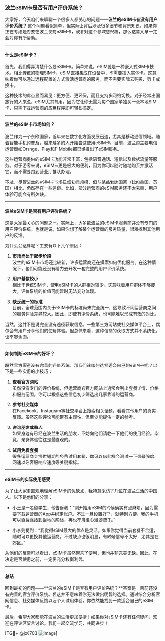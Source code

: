 ### 波兰eSIM卡是否有用户评价系统？

大家好，今天咱们来聊聊一个很多人都关心的问题——**波兰的eSIM卡有没有用户评价系统？** 这个问题看似简单，但实际上背后涉及很多细节和背景知识。如果你正在考虑是否要在波兰使用eSIM卡，或者对这个领域感兴趣，那么这篇文章一定会对你有所帮助。

---

#### 什么是eSIM卡？

首先，我们得弄清楚什么是eSIM卡。简单来说，eSIM就是一种嵌入式SIM卡技术。相比传统的物理SIM卡，eSIM直接集成在设备中，不需要插入实体卡。这意味着你可以通过远程配置的方式激活运营商的服务，而不需要实际去购买、剪卡或换卡。

这种技术的优点显而易见：更方便、更环保，而且支持多网络切换。对于经常出国旅行的人来说，eSIM尤其有用，因为它让你无需为每个国家单独买一张本地SIM卡，只需下载运营商的应用程序即可轻松搞定。

---

#### 波兰的eSIM卡市场如何？

波兰作为一个东欧国家，近年来在数字化方面发展迅速，尤其是移动通信领域。随着智能手机的普及，越来越多的人开始尝试使用eSIM卡。目前，波兰的主要电信运营商如Orange、Play和T-Mobile都已经推出了eSIM服务。

这些运营商提供的eSIM卡功能非常丰富，包括语音通话、短信以及数据流量等服务。对于游客来说，eSIM卡更是极大的便利，因为你可以随时随地购买并激活它，而不需要跑到营业厅排队办理。

不过，尽管波兰的eSIM卡市场已经初具规模，但与某些发达国家（比如美国、英国）相比，仍然存在一些差距。比如，部分运营商的eSIM服务还不太完善，用户体验可能会有所欠缺。

---

#### 波兰eSIM卡是否有用户评价系统？

这是大家最关心的问题之一。实际上，大多数波兰的eSIM卡服务商并没有专门的用户评价系统。也就是说，如果你想了解某个运营商的服务质量，很难找到其他用户的反馈。

为什么会这样呢？主要有以下几个原因：

1. **市场尚处于起步阶段**  
   波兰的eSIM卡市场还比较新，许多运营商还在摸索如何优化服务。在这种情况下，他们可能还没有精力去开发一套完整的用户评价系统。

2. **用户基数较小**  
   相比于传统SIM卡，使用eSIM卡的人群相对较少。这意味着用户群体不够庞大，评价系统的价值可能暂时无法充分体现。

3. **缺乏统一的标准**  
   目前，全球范围内关于eSIM卡的标准尚未完全统一，这导致不同运营商之间的服务体验差异较大。因此，即使有评价系统，也可能难以形成有效的对比。

当然，这并不是说完全没有途径获取信息。一些第三方网站或社交媒体平台上，偶尔会有用户分享他们的使用体验。但总体来看，这种信息的获取方式并不系统化，也不够全面。

---

#### 如何判断eSIM卡的好坏？

既然官方渠道没有完善的评价系统，那我们该如何选择适合自己的eSIM卡呢？以下是一些实用的小技巧：

1. **查看官方网站**  
   虽然没有专门的评价系统，但运营商的官方网站上通常会列出套餐详情、价格和服务范围。你可以根据这些信息初步筛选出几家靠谱的运营商。

2. **参考社交媒体**  
   在Facebook、Instagram等社交平台上搜索相关话题，看看其他用户的真实反馈。虽然这些评论可能带有主观性，但至少能提供一定的参考。

3. **咨询朋友或熟人**  
   如果身边有已经在波兰生活的朋友，不妨向他们请教一下他们的使用经验。毕竟，亲身体验往往是最直观的。

4. **试用免费套餐**  
   很多运营商会提供短期的免费试用套餐，你可以借此机会测试一下信号强度、网速以及客服响应速度等关键指标。

---

#### eSIM卡的实际使用感受

为了让大家更直观地理解eSIM卡的优缺点，我特意采访了几位在波兰生活的中国人。以下是他们的分享：

- 小王是一名留学生，他告诉我：“刚开始用eSIM的时候确实有点麻烦，因为需要下载运营商的App并绑定账户。不过一旦设置好了，就特别方便。我的手机可以直接连接到当地的网络，再也不用担心漫游费了。”

- 小李则提到：“我觉得eSIM最大的优点是灵活。如果你觉得当前套餐不合适，随时可以更换其他运营商。不过缺点也很明显，有时候信号不太好，尤其是在郊区。”

从他们的反馈可以看出，eSIM卡虽然带来了便利，但也并非完美无缺。因此，在决定是否使用之前，一定要充分权衡利弊。

---

#### 总结

回到最初的问题——**波兰的eSIM卡是否有用户评价系统？**答案是：目前还没有完善的官方评价系统。但这并不意味着你无法做出明智的选择。通过综合分析官网信息、社交媒体反馈以及个人试用体验，你依然能找到一款适合自己的eSIM卡。

最后，希望大家都能在波兰的生活更加便捷！如果你对eSIM卡还有任何疑问，欢迎在评论区留言讨论。我们一起交流学习，共同进步！

[TG💪+ @jx0703 ![Image](https://github.com/user-attachments/assets/dbca1d08-cadb-493c-b0ec-ad6f7a83f270)]